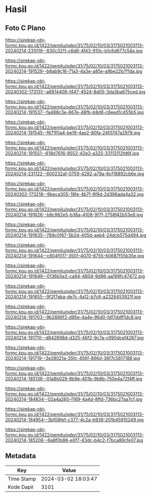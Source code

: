 # Hasil

## Foto C Plano

https://sirekap-obj-formc.kpu.go.id/1422/pemilu/pdpr/31/75/02/10/03/3175021003113-20240214-231019--830c3211-c6d6-4f43-910c-b1c6d677c54e.jpg

https://sirekap-obj-formc.kpu.go.id/1422/pemilu/pdpr/31/75/02/10/03/3175021003113-20240214-191529--b8ab9c16-71a3-4a3e-a85e-a9be22b7f1da.jpg

https://sirekap-obj-formc.kpu.go.id/1422/pemilu/pdpr/31/75/02/10/03/3175021003113-20240302-173131--a6814408-f447-4524-8d05-3da3ba675ced.jpg

https://sirekap-obj-formc.kpu.go.id/1422/pemilu/pdpr/31/75/02/10/03/3175021003113-20240214-191537--fa488c3e-667e-48fb-b8d8-c6eed1c455b5.jpg

https://sirekap-obj-formc.kpu.go.id/1422/pemilu/pdpr/31/75/02/10/03/3175021003113-20240214-191545--f671f0a4-be19-4ae2-80fa-24f0747a2979.jpg

https://sirekap-obj-formc.kpu.go.id/1422/pemilu/pdpr/31/75/02/10/03/3175021003113-20240214-191551--618d7616-9552-42e3-a325-33113112fd6f.jpg

https://sirekap-obj-formc.kpu.go.id/1422/pemilu/pdpr/31/75/02/10/03/3175021003113-20240214-231122--600232af-0759-4292-a79a-6cf18892cb6e.jpg

https://sirekap-obj-formc.kpu.go.id/1422/pemilu/pdpr/31/75/02/10/03/3175021003113-20240302-173218--9beca305-18fe-4b7f-9f9d-2d396ada4a32.jpg

https://sirekap-obj-formc.kpu.go.id/1422/pemilu/pdpr/31/75/02/10/03/3175021003113-20240214-191626--b8c982e5-b36a-4108-9f7f-2758f42b53e8.jpg

https://sirekap-obj-formc.kpu.go.id/1422/pemilu/pdpr/31/75/02/10/03/3175021003113-20240214-191635--789c0f67-5b2d-405d-aeb4-24dcb575d494.jpg

https://sirekap-obj-formc.kpu.go.id/1422/pemilu/pdpr/31/75/02/10/03/3175021003113-20240214-191644--c804f017-3501-4070-8755-60687f55b35e.jpg

https://sirekap-obj-formc.kpu.go.id/1422/pemilu/pdpr/31/75/02/10/03/3175021003113-20240214-191649--0136b5e2-ca94-4804-9d96-aa199fc47472.jpg

https://sirekap-obj-formc.kpu.go.id/1422/pemilu/pdpr/31/75/02/10/03/3175021003113-20240214-191655--9f2f7aba-de7c-4a12-b7c6-a2326453921f.jpg

https://sirekap-obj-formc.kpu.go.id/1422/pemilu/pdpr/31/75/02/10/03/3175021003113-20240214-191703--9b2886f2-d95e-4a4e-96d0-fdf7ddff1dc8.jpg

https://sirekap-obj-formc.kpu.go.id/1422/pemilu/pdpr/31/75/02/10/03/3175021003113-20240214-191710--d842698d-d325-46f2-9c7a-c990dcef4267.jpg

https://sirekap-obj-formc.kpu.go.id/1422/pemilu/pdpr/31/75/02/10/03/3175021003113-20240214-191719--3e28021a-35fc-456f-866d-36f7c5817188.jpg

https://sirekap-obj-formc.kpu.go.id/1422/pemilu/pdpr/31/75/02/10/03/3175021003113-20240214-185136--01a8b029-8b9e-401b-9b8b-750e4a72f4ff.jpg

https://sirekap-obj-formc.kpu.go.id/1422/pemilu/pdpr/31/75/02/10/03/3175021003113-20240214-184834--02a4a260-f169-4a4d-8ffd-736bc27aa7c1.jpg

https://sirekap-obj-formc.kpu.go.id/1422/pemilu/pdpr/31/75/02/10/03/3175021003113-20240214-184954--3bf08fef-c377-4c2a-b938-201b45915249.jpg

https://sirekap-obj-formc.kpu.go.id/1422/pemilu/pdpr/31/75/02/10/03/3175021003113-20240214-185208--6a8f0b88-e0f7-43dc-b4c2-f7bca89cfe07.jpg


## Metadata

| Key        | Value               |
| ---------- | ------------------- |
| Time Stamp | 2024-03-02 18:03:47 |
| Kode Dapil | 3101                |



